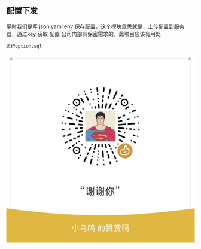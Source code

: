 ## 配置下发

平时我们是写 json  yaml  env 保存配置，这个模块意思就是，上传配置到服务器，通过key  获取 配置
公司内部有保密需求的，此项目应该有用处

```使用方法
运行option.sql
```
<img src="./docs/tu.jpg">